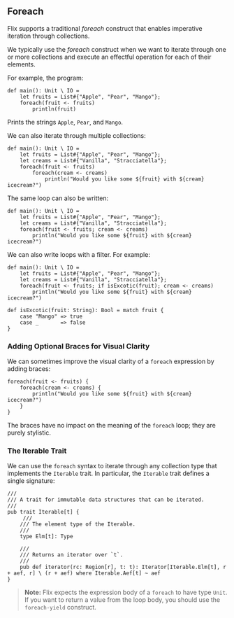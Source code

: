 ## Foreach

Flix supports a traditional _foreach_ construct that enables imperative
iteration through collections. 

We typically use the _foreach_ construct when we want to iterate through one or
more collections and execute an effectful operation for each of their elements.

For example, the program:

```flix
def main(): Unit \ IO = 
    let fruits = List#{"Apple", "Pear", "Mango"};
    foreach(fruit <- fruits) 
        println(fruit)
```

Prints the strings `Apple`, `Pear`, and `Mango`.

We can also iterate through multiple collections:

```flix
def main(): Unit \ IO = 
    let fruits = List#{"Apple", "Pear", "Mango"};
    let creams = List#{"Vanilla", "Stracciatella"};
    foreach(fruit <- fruits) 
        foreach(cream <- creams)
            println("Would you like some ${fruit} with ${cream} icecream?")
```

The same loop can also be written:

```flix
def main(): Unit \ IO = 
    let fruits = List#{"Apple", "Pear", "Mango"};
    let creams = List#{"Vanilla", "Stracciatella"};
    foreach(fruit <- fruits; cream <- creams) 
        println("Would you like some ${fruit} with ${cream} icecream?")
```

We can also write loops with a filter. For example:

```flix
def main(): Unit \ IO = 
    let fruits = List#{"Apple", "Pear", "Mango"};
    let creams = List#{"Vanilla", "Stracciatella"};
    foreach(fruit <- fruits; if isExcotic(fruit); cream <- creams) 
        println("Would you like some ${fruit} with ${cream} icecream?")

def isExcotic(fruit: String): Bool = match fruit {
    case "Mango" => true
    case _       => false
}
```

### Adding Optional Braces for Visual Clarity

We can sometimes improve the visual clarity of a `foreach` expression by adding
braces:

```flix
foreach(fruit <- fruits) {
    foreach(cream <- creams) {
        println("Would you like some ${fruit} with ${cream} icecream?")
    }
}
```

The braces have no impact on the meaning of the `foreach` loop; they are purely
stylistic. 

### The Iterable Trait

We can use the `foreach` syntax to iterate through any collection type that
implements the `Iterable` trait. In particular, the `Iterable` trait
defines a single signature: 

```flix
///
/// A trait for immutable data structures that can be iterated.
///
pub trait Iterable[t] {
     ///
    /// The element type of the Iterable.
    ///
    type Elm[t]: Type

    ///
    /// Returns an iterator over `t`.
    ///
    pub def iterator(rc: Region[r], t: t): Iterator[Iterable.Elm[t], r + aef, r] \ (r + aef) where Iterable.Aef[t] ~ aef
}
```

> **Note:** Flix expects the expression body of a `foreach` to have type `Unit`.
> If you want to return a value from the loop body, you should use the
> `foreach-yield` construct. 
